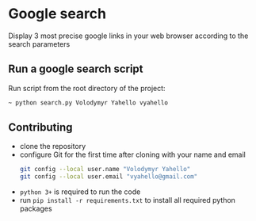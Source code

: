 # Google search
Display 3 most precise google links in your web browser according to the search parameters

## Run a google search script
Run script from the root directory of the project:
```bash
~ python search.py Volodymyr Yahello vyahello
```

## Contributing

- clone the repository
- configure Git for the first time after cloning with your name and email
  ```bash
  git config --local user.name "Volodymyr Yahello"
  git config --local user.email "vyahello@gmail.com"
  ```
- `python 3+` is required to run the code
- run `pip install -r requirements.txt` to install all required python packages
